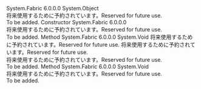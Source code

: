 <Type Name="FabricWorkerEntryPoint" FullName="System.Fabric.FabricWorkerEntryPoint">
  <TypeSignature Language="C#" Value="public abstract class FabricWorkerEntryPoint" />
  <TypeSignature Language="ILAsm" Value=".class public auto ansi abstract beforefieldinit FabricWorkerEntryPoint extends System.Object" />
  <TypeSignature Language="DocId" Value="T:System.Fabric.FabricWorkerEntryPoint" />
  <TypeSignature Language="VB.NET" Value="Public MustInherit Class FabricWorkerEntryPoint" />
  <TypeSignature Language="F#" Value="type FabricWorkerEntryPoint = class" />
  <AssemblyInfo>
    <AssemblyName>System.Fabric</AssemblyName>
    <AssemblyVersion>6.0.0.0</AssemblyVersion>
  </AssemblyInfo>
  <Base>
    <BaseTypeName>System.Object</BaseTypeName>
  </Base>
  <Interfaces />
  <Docs>
    <summary>
      <para><span data-ttu-id="43d33-101">将来使用するために予約されています。</span><span class="sxs-lookup"><span data-stu-id="43d33-101">Reserved for future use.</span></span></para>
    </summary>
    <remarks>To be added.</remarks>
  </Docs>
  <Members>
    <Member MemberName=".ctor">
      <MemberSignature Language="C#" Value="protected FabricWorkerEntryPoint ();" />
      <MemberSignature Language="ILAsm" Value=".method familyhidebysig specialname rtspecialname instance void .ctor() cil managed" />
      <MemberSignature Language="DocId" Value="M:System.Fabric.FabricWorkerEntryPoint.#ctor" />
      <MemberSignature Language="VB.NET" Value="Protected Sub New ()" />
      <MemberType>Constructor</MemberType>
      <AssemblyInfo>
        <AssemblyName>System.Fabric</AssemblyName>
        <AssemblyVersion>6.0.0.0</AssemblyVersion>
      </AssemblyInfo>
      <Parameters />
      <Docs>
        <summary>
          <para><span data-ttu-id="43d33-102">将来使用するために予約されています。</span><span class="sxs-lookup"><span data-stu-id="43d33-102">Reserved for future use.</span></span></para>
        </summary>
        <remarks>To be added.</remarks>
      </Docs>
    </Member>
    <Member MemberName="Activate">
      <MemberSignature Language="C#" Value="protected abstract void Activate (System.Fabric.FabricRuntime runtime, System.Fabric.CodePackageActivationContext activationContext);" />
      <MemberSignature Language="ILAsm" Value=".method familyhidebysig newslot virtual instance void Activate(class System.Fabric.FabricRuntime runtime, class System.Fabric.CodePackageActivationContext activationContext) cil managed" />
      <MemberSignature Language="DocId" Value="M:System.Fabric.FabricWorkerEntryPoint.Activate(System.Fabric.FabricRuntime,System.Fabric.CodePackageActivationContext)" />
      <MemberSignature Language="VB.NET" Value="Protected MustOverride Sub Activate (runtime As FabricRuntime, activationContext As CodePackageActivationContext)" />
      <MemberSignature Language="F#" Value="abstract member Activate : System.Fabric.FabricRuntime * System.Fabric.CodePackageActivationContext -&gt; unit" Usage="fabricWorkerEntryPoint.Activate (runtime, activationContext)" />
      <MemberType>Method</MemberType>
      <AssemblyInfo>
        <AssemblyName>System.Fabric</AssemblyName>
        <AssemblyVersion>6.0.0.0</AssemblyVersion>
      </AssemblyInfo>
      <ReturnValue>
        <ReturnType>System.Void</ReturnType>
      </ReturnValue>
      <Parameters>
        <Parameter Name="runtime" Type="System.Fabric.FabricRuntime" />
        <Parameter Name="activationContext" Type="System.Fabric.CodePackageActivationContext" />
      </Parameters>
      <Docs>
        <param name="runtime">
          <para><span data-ttu-id="43d33-103">将来使用するために予約されています。</span><span class="sxs-lookup"><span data-stu-id="43d33-103">Reserved for future use.</span></span></para>
        </param>
        <param name="activationContext">
          <para><span data-ttu-id="43d33-104">将来使用するために予約されています。</span><span class="sxs-lookup"><span data-stu-id="43d33-104">Reserved for future use.</span></span></para>
        </param>
        <summary>
          <para> <span data-ttu-id="43d33-105">将来使用するために予約されています。</span><span class="sxs-lookup"><span data-stu-id="43d33-105">Reserved for future use.</span></span></para>
        </summary>
        <remarks>To be added.</remarks>
      </Docs>
    </Member>
    <Member MemberName="Deactivate">
      <MemberSignature Language="C#" Value="protected virtual void Deactivate ();" />
      <MemberSignature Language="ILAsm" Value=".method familyhidebysig newslot virtual instance void Deactivate() cil managed" />
      <MemberSignature Language="DocId" Value="M:System.Fabric.FabricWorkerEntryPoint.Deactivate" />
      <MemberSignature Language="VB.NET" Value="Protected Overridable Sub Deactivate ()" />
      <MemberSignature Language="F#" Value="abstract member Deactivate : unit -&gt; unit&#xA;override this.Deactivate : unit -&gt; unit" Usage="fabricWorkerEntryPoint.Deactivate " />
      <MemberType>Method</MemberType>
      <AssemblyInfo>
        <AssemblyName>System.Fabric</AssemblyName>
        <AssemblyVersion>6.0.0.0</AssemblyVersion>
      </AssemblyInfo>
      <ReturnValue>
        <ReturnType>System.Void</ReturnType>
      </ReturnValue>
      <Parameters />
      <Docs>
        <summary>
          <para><span data-ttu-id="43d33-106">将来使用するために予約されています。</span><span class="sxs-lookup"><span data-stu-id="43d33-106">Reserved for future use.</span></span></para>
        </summary>
        <remarks>To be added.</remarks>
      </Docs>
    </Member>
  </Members>
</Type>